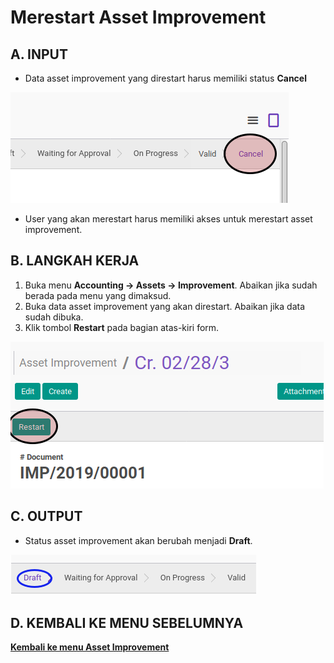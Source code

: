 # Merestart Asset Improvement

## A. INPUT

* Data asset improvement yang direstart harus memiliki status **Cancel**

![](../../img/asset-improvement/status-cancel.png)

* User yang akan merestart harus memiliki akses untuk merestart asset improvement.

## B. LANGKAH KERJA

1. Buka menu **Accounting -> Assets -> Improvement**. Abaikan jika sudah berada pada menu yang dimaksud.
2. Buka data asset improvement yang akan direstart. Abaikan jika data sudah dibuka.
3. Klik tombol **Restart** pada bagian atas-kiri form.

![](../../img/asset-improvement/tombol-restart.png)

## C. OUTPUT

* Status asset improvement akan berubah menjadi **Draft**.

![](../../img/asset-improvement/status-draft.png)

## D. KEMBALI KE MENU SEBELUMNYA

[**Kembali ke menu Asset Improvement**](./../asset-improvement.md)
